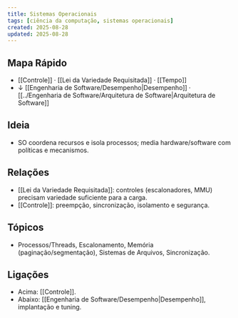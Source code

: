 ```yaml
---
title: Sistemas Operacionais
tags: [ciência da computação, sistemas operacionais]
created: 2025-08-28
updated: 2025-08-28
---
```


## Mapa Rápido
- [[Controle]] · [[Lei da Variedade Requisitada]] · [[Tempo]]
- ↓ [[Engenharia de Software/Desempenho|Desempenho]] · [[../Engenharia de Software/Arquitetura de Software|Arquitetura de Software]]

## Ideia
- SO coordena recursos e isola processos; media hardware/software com políticas e mecanismos.

## Relações
- [[Lei da Variedade Requisitada]]: controles (escalonadores, MMU) precisam variedade suficiente para a carga.
- [[Controle]]: preempção, sincronização, isolamento e segurança.

## Tópicos
- Processos/Threads, Escalonamento, Memória (paginação/segmentação), Sistemas de Arquivos, Sincronização.

## Ligações
- Acima: [[Controle]].
- Abaixo: [[Engenharia de Software/Desempenho|Desempenho]], implantação e tuning.
